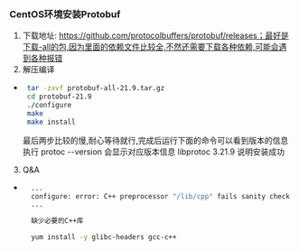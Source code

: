 ### CentOS环境安装Protobuf

1. 下载地址: https://github.com/protocolbuffers/protobuf/releases；最好是下载-all的包,因为里面的依赖文件比较全,不然还需要下载各种依赖,可能会遇到各种报错
2. 解压编译
*  ```bash
    tar -zxvf protobuf-all-21.9.tar.gz
    cd protobuf-21.9
    ./configure
    make
    make install
   ```
   最后两步比较的慢,耐心等待就行,完成后运行下面的命令可以看到版本的信息
   执行 protoc --version 会显示对应版本信息 libprotoc 3.21.9 说明安装成功

3. Q&A
* ```bash
    ...
    configure: error: C++ preprocessor "/lib/cpp" fails sanity check
    ...

    缺少必要的C++库

    yum install -y glibc-headers gcc-c++

  ```


